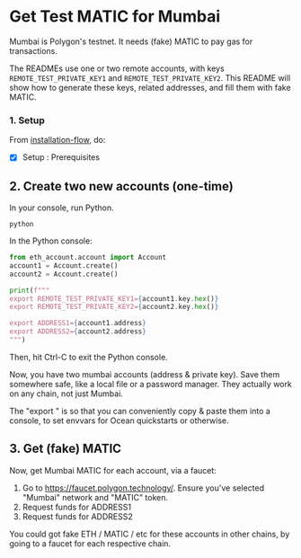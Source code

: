 <!--
Copyright 2022 Ocean Protocol Foundation
SPDX-License-Identifier: Apache-2.0
-->

# Get Test MATIC for Mumbai

Mumbai is Polygon's testnet. It needs (fake) MATIC to pay gas for transactions.

The READMEs use one or two remote accounts, with keys `REMOTE_TEST_PRIVATE_KEY1` and `REMOTE_TEST_PRIVATE_KEY2`. This README will show how to generate these keys, related addresses, and fill them with fake MATIC.

### 1. Setup

From [installation-flow](install.md), do:
- [x] Setup : Prerequisites

## 2. Create two new accounts (one-time)

In your console, run Python.
```console
python
```

In the Python console:

```python
from eth_account.account import Account
account1 = Account.create()
account2 = Account.create()

print(f"""
export REMOTE_TEST_PRIVATE_KEY1={account1.key.hex()}
export REMOTE_TEST_PRIVATE_KEY2={account2.key.hex()}

export ADDRESS1={account1.address}
export ADDRESS2={account2.address}
""")
```

Then, hit Ctrl-C to exit the Python console.

Now, you have two mumbai accounts (address & private key). Save them somewhere safe, like a local file or a password manager. They actually work on any chain, not just Mumbai.

The "export " is so that you can conveniently copy & paste them into a console, to set envvars for Ocean quickstarts or otherwise.

## 3. Get (fake) MATIC

Now, get Mumbai MATIC for each account, via a faucet:
1. Go to https://faucet.polygon.technology/. Ensure you've selected "Mumbai" network and "MATIC" token.
2. Request funds for ADDRESS1
3. Request funds for ADDRESS2

You could got fake ETH / MATIC / etc for these accounts in other chains, by going to a faucet for each respective chain.

